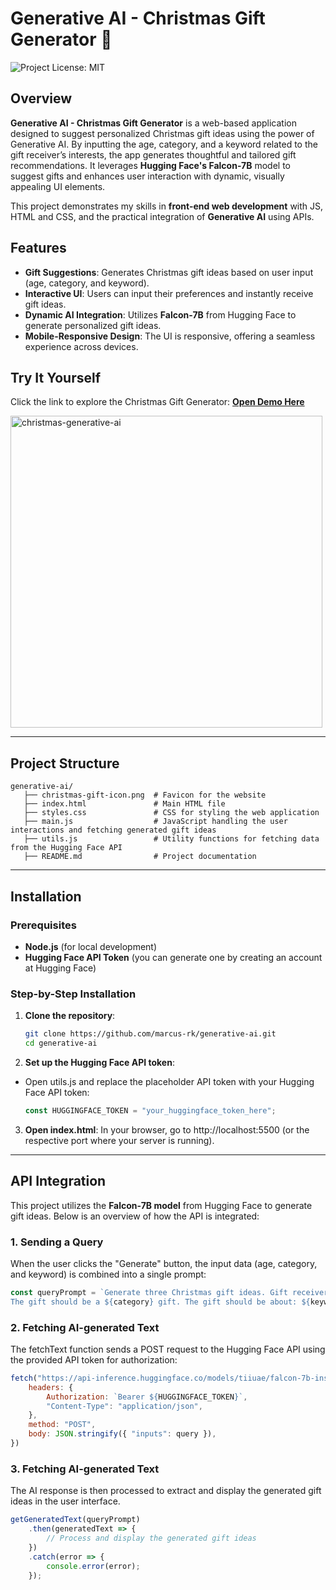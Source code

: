 # Generative AI - Christmas Gift Generator 🎁

![Project License: MIT](https://img.shields.io/badge/license-MIT-blue.svg)

## Overview

**Generative AI - Christmas Gift Generator** is a web-based application designed to suggest personalized Christmas gift ideas using the power of Generative AI. By inputting the age, category, and a keyword related to the gift receiver’s interests, the app generates thoughtful and tailored gift recommendations. It leverages **Hugging Face's Falcon-7B** model to suggest gifts and enhances user interaction with dynamic, visually appealing UI elements.

This project demonstrates my skills in **front-end web development** with JS, HTML and CSS, and the practical integration of **Generative AI** using APIs.

## Features

- **Gift Suggestions**: Generates Christmas gift ideas based on user input (age, category, and keyword).
- **Interactive UI**: Users can input their preferences and instantly receive gift ideas.
- **Dynamic AI Integration**: Utilizes **Falcon-7B** from Hugging Face to generate personalized gift ideas.
- **Mobile-Responsive Design**: The UI is responsive, offering a seamless experience across devices.

## Try It Yourself

Click the link to explore the Christmas Gift Generator: [**Open Demo Here**](https://marcus-rk.github.io/generative-ai/)  

<img width="499" alt="christmas-generative-ai" src="https://github.com/user-attachments/assets/47ead4f5-2711-4bcc-a38d-d9fd8e00ca8e">

---

## Project Structure

```plaintext
generative-ai/
   ├── christmas-gift-icon.png  # Favicon for the website
   ├── index.html               # Main HTML file
   ├── styles.css               # CSS for styling the web application
   ├── main.js                  # JavaScript handling the user interactions and fetching generated gift ideas
   ├── utils.js                 # Utility functions for fetching data from the Hugging Face API
   ├── README.md                # Project documentation
```

---

## Installation

### Prerequisites

- **Node.js** (for local development)
- **Hugging Face API Token** (you can generate one by creating an account at Hugging Face)

### Step-by-Step Installation

1. **Clone the repository**:

   ```bash
   git clone https://github.com/marcus-rk/generative-ai.git
   cd generative-ai
   ```

2. **Set up the Hugging Face API token**:
- Open utils.js and replace the placeholder API token with your Hugging Face API token:
   ```javascript
   const HUGGINGFACE_TOKEN = "your_huggingface_token_here";
   ```
   
3. **Open index.html**:
In your browser, go to http://localhost:5500 (or the respective port where your server is running).

---

## API Integration

This project utilizes the **Falcon-7B model** from Hugging Face to generate gift ideas. Below is an overview of how the API is integrated:

### 1. Sending a Query

When the user clicks the "Generate" button, the input data (age, category, and keyword) is combined into a single prompt:

```javascript
const queryPrompt = `Generate three Christmas gift ideas. Gift receiver age: ${age}. 
The gift should be a ${category} gift. The gift should be about: ${keyword}`;
```

### 2. Fetching AI-generated Text

The fetchText function sends a POST request to the Hugging Face API using the provided API token for authorization:
```javascript
fetch("https://api-inference.huggingface.co/models/tiiuae/falcon-7b-instruct", {
    headers: {
        Authorization: `Bearer ${HUGGINGFACE_TOKEN}`,
        "Content-Type": "application/json",
    },
    method: "POST",
    body: JSON.stringify({ "inputs": query }),
})
```

### 3. Fetching AI-generated Text

The AI response is then processed to extract and display the generated gift ideas in the user interface.
```javascript
getGeneratedText(queryPrompt)
    .then(generatedText => {
        // Process and display the generated gift ideas
    })
    .catch(error => {
        console.error(error);
    });
```
